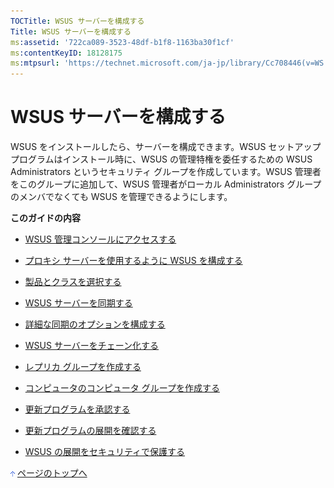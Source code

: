 ```yaml
---
TOCTitle: WSUS サーバーを構成する
Title: WSUS サーバーを構成する
ms:assetid: '722ca089-3523-48df-b1f8-1163ba30f1cf'
ms:contentKeyID: 18128175
ms:mtpsurl: 'https://technet.microsoft.com/ja-jp/library/Cc708446(v=WS.10)'
---
```


WSUS サーバーを構成する
=======================

WSUS をインストールしたら、サーバーを構成できます。WSUS セットアップ プログラムはインストール時に、WSUS の管理特権を委任するための WSUS Administrators というセキュリティ グループを作成しています。WSUS 管理者をこのグループに追加して、WSUS 管理者がローカル Administrators グループのメンバでなくても WSUS を管理できるようにします。

**このガイドの内容**

-   [WSUS 管理コンソールにアクセスする](https://www.microsoft.com/japan/technet/prodtechnol/windowsserver2003/library/wsus/wsusdeploymentguidetc/3f16352a-094e-4c47-8690-03f3f2768900.mspx)

-   [プロキシ サーバーを使用するように WSUS を構成する](https://www.microsoft.com/japan/technet/prodtechnol/windowsserver2003/library/wsus/wsusdeploymentguidetc/a800fa58-8a5c-4f89-bf9c-351c1e183bbc.mspx)

-   [製品とクラスを選択する](https://www.microsoft.com/japan/technet/prodtechnol/windowsserver2003/library/wsus/wsusdeploymentguidetc/174afd08-f5f0-4229-8665-4faec7b993dd.mspx)

-   [WSUS サーバーを同期する](https://www.microsoft.com/japan/technet/prodtechnol/windowsserver2003/library/wsus/wsusdeploymentguidetc/8730f547-28da-4394-b7be-0312f08b78ac.mspx)

-   [詳細な同期のオプションを構成する](https://www.microsoft.com/japan/technet/prodtechnol/windowsserver2003/library/wsus/wsusdeploymentguidetc/75060d37-429c-4cf8-a5ee-708470794b7c.mspx)

-   [WSUS サーバーをチェーン化する](https://www.microsoft.com/japan/technet/prodtechnol/windowsserver2003/library/wsus/wsusdeploymentguidetc/ccf5da8c-62c3-4dfd-a5a4-b4da50f0b2ff.mspx)

-   [レプリカ グループを作成する](https://www.microsoft.com/japan/technet/prodtechnol/windowsserver2003/library/wsus/wsusdeploymentguidetc/998fb3e8-7329-49b7-8fe5-9a23f2360d8f.mspx)

-   [コンピュータのコンピュータ グループを作成する](https://www.microsoft.com/japan/technet/prodtechnol/windowsserver2003/library/wsus/wsusdeploymentguidetc/07c6fa5b-7588-43f2-a495-45df16a2958a.mspx)

-   [更新プログラムを承認する](https://www.microsoft.com/japan/technet/prodtechnol/windowsserver2003/library/wsus/wsusdeploymentguidetc/e1b55991-a995-4333-8ed0-2efbedb91614.mspx)

-   [更新プログラムの展開を確認する](https://www.microsoft.com/japan/technet/prodtechnol/windowsserver2003/library/wsus/wsusdeploymentguidetc/9a44a4d2-4af9-46b0-87f8-0f7dea435053.mspx)

-   [WSUS の展開をセキュリティで保護する](https://www.microsoft.com/japan/technet/prodtechnol/windowsserver2003/library/wsus/wsusdeploymentguidetc/ac90c1de-9e04-46fd-b8ab-0bb4ab851546.mspx)

![](images/Cc708446.arrow_px_up(ja-jp,WS.10).gif) [ページのトップへ](#ctl00_rs1_eb1_panel1)
